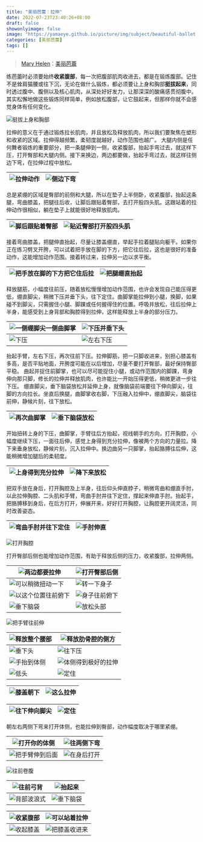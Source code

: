```yaml
---
title: "美丽芭蕾：拉伸"
date: 2022-07-23T23:40:26+08:00
draft: false
showonlyimage: false
image: "https://yamaeye.github.io/picture/img/subject/beautiful-ballet.jpg"
categories: [美丽芭蕾]
tags: []
---
```


>[Mary Helen](https://space.bilibili.com/1718958133)：[美丽芭蕾](https://www.bilibili.com/video/BV1tW411P7ew)

<!--more-->

练芭蕾时必须要始终**收紧腹部**，每一次把腹部肌肉收进去，都是在锻炼腹部。记住不是耸肩猫腰或往下沉，无论在做什么锻炼，都必须要让上身和胸部**挺拔起来**，同时透过腹中、腹侧以及核心肌肉，从深处好好发力，让那深深的酸痛感贯彻腹中。其实松懈地做这些锻炼同样简单，例如放松腹部，让它鼓起来，但那样你就不会感觉身体有任何变化。

![挺拔上身和胸部](https://yamaeye.github.io/picture/img/beautiful-ballet/LaShen/60.png)

拉伸的意义在于通过锻炼拉长肌肉，并且放松及释放肌肉，所以我们要聚焦在塑形和收紧的区域。拉伸得越频繁，柔韧度就越好，动作范围也越广。
大腿内侧是任何舞者锻炼的重要部分，把一条腿伸到一侧，收紧腹部，抬起手弯过去，就这样下压，打开臀部和大腿内侧。接下来换边，两边都要做，抬起手弯过去，就这样往侧边下弯，在拉伸过程中放松。

| ![拉伸动作](https://yamaeye.github.io/picture/img/beautiful-ballet/LaShen/39.jpg) | ![侧边下弯](https://yamaeye.github.io/picture/img/beautiful-ballet/LaShen/40.jpg) |
| ----------------------------------------------------------------------------- | ----------------------------------------------------------------------------- |

总是紧绷的区域是臀部的前侧和大腿，所以在垫子上半侧卧，收紧腹部，抬起这条腿，弯曲膝盖，把腿往后收，让脚后跟贴着臀部，去打开股四头肌。这跟站着的拉伸动作很相似，躺在垫子上就能很好地释放肌肉。

| ![脚后跟贴着臀部](https://yamaeye.github.io/picture/img/beautiful-ballet/LaShen/54.jpg) | ![贴近臀部打开股四头肌](https://yamaeye.github.io/picture/img/beautiful-ballet/LaShen/55.jpg) |
| -------------------------------------------------------------------------------- | ----------------------------------------------------------------------------------- |

接着弯曲膝盖，把腿伸直抬起，尽量让膝盖绷直，举起手拉着腿贴向躯干。如果你正在练习劈叉开胯，可以试着把手放在脚的下方，把它往后拉，这也是很好的准备动作，这能增加动作范围。接着转过来，拉伸另一边以求平衡。

| ![把手放在脚的下方把它住后拉](https://yamaeye.github.io/picture/img/beautiful-ballet/LaShen/56.jpg)<br> | ![把腿绷直抬起](https://yamaeye.github.io/picture/img/beautiful-ballet/LaShen/57.jpg) |
| ------------------------------------------------------------------------------------------ | ------------------------------------------------------------------------------- |

释放腿筋，小幅度往前压，随着放松慢慢增加动作范围，也许会发现自己能压得更低，绷直脚尖，稍微下压并垂下头，往下定住。曲脚掌能拉伸到小腿，换脚，如果碰不到脚尖，只需握住小腿、脚踝或任何握得住的位置。呼吸并放松，往后拉伸上半身，能感受到上身背部和胸腔得到拉伸，这样能释放上半身的部分压力。

| ![一侧绷脚尖一侧曲脚掌](https://yamaeye.github.io/picture/img/beautiful-ballet/LaShen/03.jpg) | ![下压并垂下头](https://yamaeye.github.io/picture/img/beautiful-ballet/LaShen/04.jpg) |
| ----------------------------------------------------------------------------------- | ------------------------------------------------------------------------------- |
| ![下压](https://yamaeye.github.io/picture/img/beautiful-ballet/LaShen/10.jpg)         | ![左右下压](https://yamaeye.github.io/picture/img/beautiful-ballet/LaShen/11.jpg)   |

抬起手臂，左右下压，再次往前下压。拉伸脚筋，把一只脚收进来，别担心膝盖有多高，是否平贴地面，开胯度可能在以后增加，尽量不要打开臀部，最好保持臀部平稳。
曲起并捉住前脚掌，也可以尽可能捉住小腿，或动作范围内的脚踝，弯身伸向那只脚，修长的拉伸并释放肌肉，也许能比一开始压得更低，稍微更进一步往下压。
绷直脚尖，垂下脑袋放松并延伸上身，就像脑袋前端要往下伸向脚尖，往脚的方向拉长。坐直后换腿，曲脚掌收右脚，下压融入拉伸中，绷直脚尖，脑袋往前伸，静候片刻，往下放松。

| ![再次曲脚掌](https://yamaeye.github.io/picture/img/beautiful-ballet/LaShen/17.jpg) | ![垂下脑袋放松](https://yamaeye.github.io/picture/img/beautiful-ballet/LaShen/19.jpg)   |
| ------------------------------------------------------------------------------ | --------------------------------------------------------------------------------- |

开始扭转上身的下压，曲脚掌，手臂往后方抬起，视线朝手的方向，打开胸腔，小幅度继续下压，一面往后伸，感觉上身得到充分拉伸，像被两个方向的力量拉。降下来垂身放松，静候片刻，沉入拉伸中。换边曲另一只脚掌，抬起胳膊往后伸，这能稍微增加腿后的柔韧度。

| ![上身得到充分拉伸](https://yamaeye.github.io/picture/img/beautiful-ballet/LaShen/05.jpg) | ![降下来放松](https://yamaeye.github.io/picture/img/beautiful-ballet/LaShen/07.jpg)  |
| --------------------------------------------------------------------------------- | ------------------------------------------------------------------------------- |

把双手放在身后，打开胸腔及上半身，往后仰头伸直脖子，稍微弯曲和绷直手肘，以此拉伸胸腔、二头肌和手臂，弯曲手肘并往下定住，撑起来伸直手肘。抬起手，把胳膊移到身后，在后方打开，伸展开来，好好打开胸腔，让胸腔更开阔灵活，同时改善姿态。

| ![弯曲手肘并往下定住](https://yamaeye.github.io/picture/img/beautiful-ballet/LaShen/12.jpg) | ![手肘伸直](https://yamaeye.github.io/picture/img/beautiful-ballet/LaShen/13.jpg) |
| ---------------------------------------------------------------------------------- | ----------------------------------------------------------------------------- |

![打开胸腔](https://yamaeye.github.io/picture/img/beautiful-ballet/LaShen/14.jpg)

打开臀部后侧也能增加动作范围，有助于释放后侧的压力，收紧腹部，拉伸两侧。

| ![两边都要拉伸](https://yamaeye.github.io/picture/img/beautiful-ballet/LaShen/20.jpg)    | ![打开臀部后侧](https://yamaeye.github.io/picture/img/beautiful-ballet/LaShen/21.jpg) |
| ---------------------------------------------------------------------------------- | ------------------------------------------------------------------------------- |
| ![可以稍微扭动一下](https://yamaeye.github.io/picture/img/beautiful-ballet/LaShen/22.jpg)  | ![转一下身子](https://yamaeye.github.io/picture/img/beautiful-ballet/LaShen/23.jpg)  |
| ![以这个位置往前俯下](https://yamaeye.github.io/picture/img/beautiful-ballet/LaShen/24.jpg) | ![身子往前俯下](https://yamaeye.github.io/picture/img/beautiful-ballet/LaShen/25.jpg) |
| ![垂下脑袋](https://yamaeye.github.io/picture/img/beautiful-ballet/LaShen/26.jpg)      | ![放松头部](https://yamaeye.github.io/picture/img/beautiful-ballet/LaShen/27.jpg)   |

![把手臂往前伸](https://yamaeye.github.io/picture/img/beautiful-ballet/LaShen/28.jpg)

![释放整个腰部](https://yamaeye.github.io/picture/img/beautiful-ballet/LaShen/29.jpg) | ![释放肋骨腔的侧方](https://yamaeye.github.io/picture/img/beautiful-ballet/LaShen/30.jpg)
-|-
![垂下头](https://yamaeye.github.io/picture/img/beautiful-ballet/LaShen/31.jpg) | ![往下压](https://yamaeye.github.io/picture/img/beautiful-ballet/LaShen/32.jpg)
![手抬到体侧](https://yamaeye.github.io/picture/img/beautiful-ballet/LaShen/33.jpg) | ![体侧得到极好的拉伸](https://yamaeye.github.io/picture/img/beautiful-ballet/LaShen/34.jpg)
![低头](https://yamaeye.github.io/picture/img/beautiful-ballet/LaShen/35.jpg) | ![定住](https://yamaeye.github.io/picture/img/beautiful-ballet/LaShen/36.jpg)

| ![膝盖朝下](https://yamaeye.github.io/picture/img/beautiful-ballet/LaShen/37.jpg) | ![这么拉伸](https://yamaeye.github.io/picture/img/beautiful-ballet/LaShen/38.jpg) |
| ----------------------------------------------------------------------------- | ----------------------------------------------------------------------------- |

| ![往下伸向脚尖](https://yamaeye.github.io/picture/img/beautiful-ballet/LaShen/41.jpg) | ![定住](https://yamaeye.github.io/picture/img/beautiful-ballet/LaShen/42.jpg) |
| ------------------------------------------------------------------------------- | --------------------------------------------------------------------------- |

朝左右两侧下弯来打开体侧，也能拉伸到臀部，动作幅度取决于哪里紧绷。

| ![打开你的体侧](https://yamaeye.github.io/picture/img/beautiful-ballet/LaShen/43.jpg)  | ![往两侧下弯](https://yamaeye.github.io/picture/img/beautiful-ballet/LaShen/44.jpg) |
| -------------------------------------------------------------------------------- | ------------------------------------------------------------------------------ |
| ![把手臂伸到后面](https://yamaeye.github.io/picture/img/beautiful-ballet/LaShen/45.jpg) | ![在身后打开](https://yamaeye.github.io/picture/img/beautiful-ballet/LaShen/46.jpg) |

![往前卷腹](https://yamaeye.github.io/picture/img/beautiful-ballet/LaShen/47.jpg)

| ![往前弓背](https://yamaeye.github.io/picture/img/beautiful-ballet/LaShen/48.jpg) | ![抬起来](https://yamaeye.github.io/picture/img/beautiful-ballet/LaShen/49.jpg) |
| ----------------------------------------------------------------------------- | ---------------------------------------------------------------------------- |
|![背部波浪式](https://yamaeye.github.io/picture/img/beautiful-ballet/LaShen/50.jpg) | ![垂下脑袋](https://yamaeye.github.io/picture/img/beautiful-ballet/LaShen/51.jpg)

| ![收紧腹部](https://yamaeye.github.io/picture/img/beautiful-ballet/LaShen/52.jpg)          | ![可以站着拉伸](https://yamaeye.github.io/picture/img/beautiful-ballet/LaShen/53.jpg)     |
| -------------------------------------------------------------------------------------- | ----------------------------------------------------------------------------------- |
| ![收起膝盖](https://yamaeye.github.io/picture/img/beautiful-ballet/LaShen/58.jpg)          | ![把膝盖收进来](https://yamaeye.github.io/picture/img/beautiful-ballet/LaShen/59.jpg)     |
